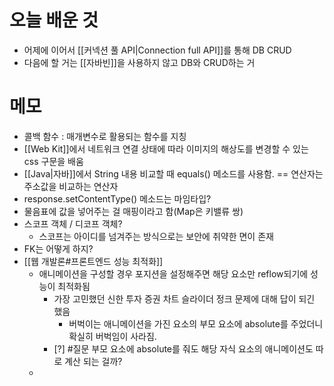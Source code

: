 # 오늘 배운 것
- 어제에 이어서 [[커넥션 풀 API|Connection full API]]를 통해 DB CRUD
- 다음에 할 거는 [[자바빈]]을 사용하지 않고 DB와 CRUD하는 거

# 메모
- 콜백 함수 : 매개변수로 활용되는 함수를 지칭 
- [[Web Kit]]에서 네트워크 연결 상태에 따라 이미지의 해상도를 변경할 수 있는 css 구문을 배움
- [[Java|자바]]에서 String 내용 비교할 때 equals() 메소드를 사용함. == 연산자는 주소값을 비교하는 연산자
- response.setContentType() 메소드는 마임타입?
- 물음표에 값을 넣어주는 걸 매핑이라고 함(Map은 키밸류 쌍)
- 스코프 객체 / 디코프 객체?
	- 스코프는 아이디를 넘겨주는 방식으로는 보안에 취약한 면이 존재
- FK는 어떻게 하지?
- [[웹 개발론#프론트엔드 성능 최적화]]
	- 애니메이션을 구성할 경우 포지션을 설정해주면 해당 요소만 reflow되기에 성능이 최적화됨
		- 가장 고민했던 신한 투자 증권 차트 슬라이더 정크 문제에 대해 답이 되긴 했음
			- 버벅이는 애니메이션을 가진 요소의 부모 요소에 absolute를 주었더니 확실히 버벅임이 사라짐. 
		- [?] #질문 부모 요소에 absolute를 줘도 해당 자식 요소의 애니메이션도 따로 계산 되는 걸까? 
	- 